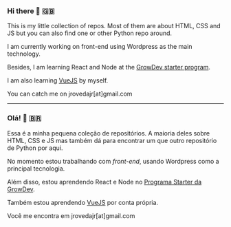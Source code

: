### Hi there 👋 🇬🇧

This is my little collection of repos. Most of them are about HTML, CSS and JS but you can also find one or other Python repo around.

I am currently working on front-end using Wordpress as the main technology.

Besides, I am learning React and Node at the [GrowDev starter program](https://growdev.com.br).

I am also learning [VueJS](https://vuejs.org) by myself.

You can catch me on jrovedajr\[at\]gmail.com

--------

### Olá! 👋 🇧🇷

Essa é a minha pequena coleção de repositórios. A maioria deles sobre HTML, CSS e JS mas também dá para encontrar um que outro repositório de Python por aqui.

No momento estou trabalhando com *front-end*, usando Wordpress como a principal tecnologia.

Além disso, estou aprendendo React e Node no [Programa Starter da GrowDev](https://growdev.com.br).

Também estou aprendendo [VueJS](https://vuejs.org) por conta própria.

Você me encontra em jrovedajr\[at\]gmail.com


<!--
**rovedajr/rovedajr** is a ✨ _special_ ✨ repository because its `README.md` (this file) appears on your GitHub profile.

Here are some ideas to get you started:

- 🔭 I’m currently working on ...
- 🌱 I’m currently learning ...
- 👯 I’m looking to collaborate on ...
- 🤔 I’m looking for help with ...
- 💬 Ask me about ...
- 📫 How to reach me: ...
- 😄 Pronouns: ...
- ⚡ Fun fact: ...
-->
